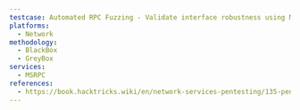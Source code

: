 ```yaml
---
testcase: Automated RPC Fuzzing - Validate interface robustness using MS-RPC-Fuzzer PowerShell module by extracting interface metadata and fuzzing procedures
platforms: 
  - Network
methodology: 
  - BlackBox
  - GreyBox
services:
  - MSRPC
references:
  - https://book.hacktricks.wiki/en/network-services-pentesting/135-pentesting-msrpc.html
---
```

